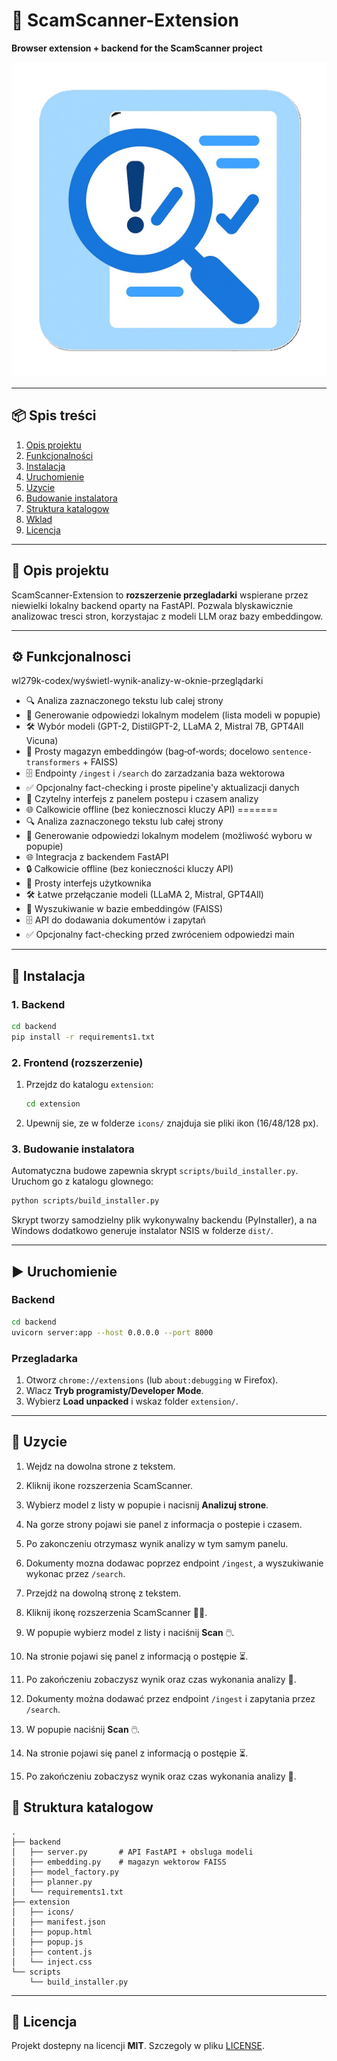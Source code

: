 # 🚀 ScamScanner-Extension

**Browser extension + backend for the ScamScanner project**

![ScamScanner Logo](extension/icons/icon.png)

---

## 📦 Spis treści
1. [Opis projektu](#opis-projektu)
2. [Funkcjonalności](#funkcjonalnosci)
3. [Instalacja](#instalacja)
4. [Uruchomienie](#uruchomienie)
5. [Uzycie](#uzycie)
6. [Budowanie instalatora](#budowanie-instalatora)
7. [Struktura katalogow](#struktura-katalogow)
8. [Wklad](#wklad)
9. [Licencja](#licencja)

---

## 📝 Opis projektu
ScamScanner-Extension to **rozszerzenie przegladarki** wspierane przez niewielki lokalny backend oparty na FastAPI. Pozwala blyskawicznie analizowac tresci stron, korzystajac z modeli LLM oraz bazy embeddingow.

---

## ⚙️ Funkcjonalnosci

 wl279k-codex/wyświetl-wynik-analizy-w-oknie-przeglądarki
* 🔍 Analiza zaznaczonego tekstu lub calej strony
* 🤖 Generowanie odpowiedzi lokalnym modelem (lista modeli w popupie)
* 🛠️ Wybór modeli (GPT-2, DistilGPT-2, LLaMA 2, Mistral 7B, GPT4All Vicuna)
* 🧠 Prosty magazyn embeddingów (bag‑of‑words; docelowo `sentence-transformers` + FAISS)
* 🗄️ Endpointy `/ingest` i `/search` do zarzadzania baza wektorowa
* ✅ Opcjonalny fact-checking i proste pipeline'y aktualizacji danych
* 🎨 Czytelny interfejs z panelem postepu i czasem analizy
* 🌐 Calkowicie offline (bez koniecznosci kluczy API)
=======
* 🔍 Analiza zaznaczonego tekstu lub całej strony
* 🤖 Generowanie odpowiedzi lokalnym modelem (możliwość wyboru w popupie)
* 🌐 Integracja z backendem FastAPI
* 🔒 Całkowicie offline (bez konieczności kluczy API)
* 🎨 Prosty interfejs użytkownika
* 🛠️ Łatwe przełączanie modeli (LLaMA 2, Mistral, GPT4All)
* 🧠 Wyszukiwanie w bazie embeddingów (FAISS)
* 🗄️ API do dodawania dokumentów i zapytań
* ✅ Opcjonalny fact-checking przed zwróceniem odpowiedzi
main

---

## 🚀 Instalacja

### 1. Backend

```bash
cd backend
pip install -r requirements1.txt
```

### 2. Frontend (rozszerzenie)

1. Przejdz do katalogu `extension`:

   ```bash
   cd extension
   ```
2. Upewnij sie, ze w folderze `icons/` znajduja sie pliki ikon (16/48/128 px).

### 3. Budowanie instalatora

Automatyczna budowe zapewnia skrypt `scripts/build_installer.py`. Uruchom go z katalogu glownego:

```bash
python scripts/build_installer.py
```

Skrypt tworzy samodzielny plik wykonywalny backendu (PyInstaller), a na Windows dodatkowo generuje instalator NSIS w folderze `dist/`.

---

## ▶️ Uruchomienie

### Backend

```bash
cd backend
uvicorn server:app --host 0.0.0.0 --port 8000
```

### Przegladarka

1. Otworz `chrome://extensions` (lub `about:debugging` w Firefox).
2. Wlacz **Tryb programisty/Developer Mode**.
3. Wybierz **Load unpacked** i wskaz folder `extension/`.

---

## 🎯 Uzycie

1. Wejdz na dowolna strone z tekstem.
2. Kliknij ikone rozszerzenia ScamScanner.
3. Wybierz model z listy w popupie i nacisnij **Analizuj strone**.
4. Na gorze strony pojawi sie panel z informacja o postepie i czasem.
5. Po zakonczeniu otrzymasz wynik analizy w tym samym panelu.
6. Dokumenty mozna dodawac poprzez endpoint `/ingest`, a wyszukiwanie wykonac przez `/search`.

8. Przejdź na dowolną stronę z tekstem.
9. Kliknij ikonę rozszerzenia ScamScanner 🕵️‍♂️.
10. W popupie wybierz model z listy i naciśnij **Scan** 🖱️.
11. Na stronie pojawi się panel z informacją o postępie ⏳.
12. Po zakończeniu zobaczysz wynik oraz czas wykonania analizy 🎉.
13. Dokumenty można dodawać przez endpoint `/ingest` i zapytania przez `/search`.
14. W popupie naciśnij **Scan** 🖱️.
15. Na stronie pojawi się panel z informacją o postępie ⏳.
16. Po zakończeniu zobaczysz wynik oraz czas wykonania analizy 🎉.

## 📂 Struktura katalogow

```text
.
├── backend
│   ├── server.py       # API FastAPI + obsluga modeli
│   ├── embedding.py    # magazyn wektorow FAISS
│   ├── model_factory.py
│   ├── planner.py
│   └── requirements1.txt
├── extension
│   ├── icons/
│   ├── manifest.json
│   ├── popup.html
│   ├── popup.js
│   ├── content.js
│   └── inject.css
└── scripts
    └── build_installer.py
```

---

## 📜 Licencja

Projekt dostepny na licencji **MIT**. Szczegoly w pliku [LICENSE](LICENSE).

